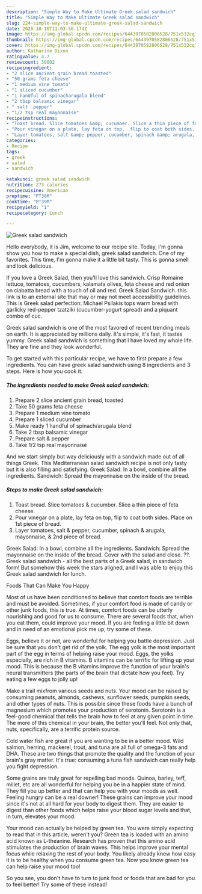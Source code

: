 ```yaml
---
description: "Simple Way to Make Ultimate Greek salad sandwich"
title: "Simple Way to Make Ultimate Greek salad sandwich"
slug: 224-simple-way-to-make-ultimate-greek-salad-sandwich
date: 2020-10-16T11:03:56.174Z
image: https://img-global.cpcdn.com/recipes/6443970582806528/751x532cq70/greek-salad-sandwich-recipe-main-photo.jpg
thumbnail: https://img-global.cpcdn.com/recipes/6443970582806528/751x532cq70/greek-salad-sandwich-recipe-main-photo.jpg
cover: https://img-global.cpcdn.com/recipes/6443970582806528/751x532cq70/greek-salad-sandwich-recipe-main-photo.jpg
author: Katharine Dixon
ratingvalue: 4.7
reviewcount: 39602
recipeingredient:
- "2 slice ancient grain bread toasted"
- "50 grams feta cheese"
- "1 medium vine tomato"
- "1 sliced cucumber"
- "1 handful of spinacharugala blend"
- "2 tbsp balsamic vinegar"
- " salt  pepper"
- "1/2 tsp real mayonnaise"
recipeinstructions:
- "Toast bread. Slice tomatoes &amp; cucumber. Slice a thin piece of feta cheese."
- "Pour vinegar on a plate, lay feta on top,  flip to coat both sides. Place on 1st piece of bread."
- "Layer tomatoes, salt &amp; pepper, cucumber, spinach &amp; arugala, mayonnaise, &amp; 2nd piece of bread."
categories:
- Recipe
tags:
- greek
- salad
- sandwich

katakunci: greek salad sandwich 
nutrition: 273 calories
recipecuisine: American
preptime: "PT38M"
cooktime: "PT39M"
recipeyield: "1"
recipecategory: Lunch

---
```



![Greek salad sandwich](https://img-global.cpcdn.com/recipes/6443970582806528/751x532cq70/greek-salad-sandwich-recipe-main-photo.jpg)

Hello everybody, it is Jim, welcome to our recipe site. Today, I'm gonna show you how to make a special dish, greek salad sandwich. One of my favorites. This time, I'm gonna make it a little bit tasty. This is gonna smell and look delicious.

If you love a Greek Salad, then you&#39;ll love this sandwich. Crisp Romaine lettuce, tomatoes, cucumbers, kalamata olives, feta cheese and red onion on ciabatta bread with a touch of oil and red. Greek Salad Sandwich. this link is to an external site that may or may not meet accessibility guidelines. This is Greek salad perfection: Michael Psilakis tops warm bread with garlicky red-pepper tzatziki (cucumber-yogurt spread) and a piquant combo of cuc.

Greek salad sandwich is one of the most favored of recent trending meals on earth. It is appreciated by millions daily. It's simple, it's fast, it tastes yummy. Greek salad sandwich is something that I have loved my whole life. They are fine and they look wonderful.


To get started with this particular recipe, we have to first prepare a few ingredients. You can have greek salad sandwich using 8 ingredients and 3 steps. Here is how you cook it.

<!--inarticleads1-->

##### The ingredients needed to make Greek salad sandwich:

1. Prepare 2 slice ancient grain bread, toasted
1. Take 50 grams feta cheese
1. Prepare 1 medium vine tomato
1. Prepare 1 sliced cucumber
1. Make ready 1 handful of spinach/arugala blend
1. Take 2 tbsp balsamic vinegar
1. Prepare  salt &amp; pepper
1. Take 1/2 tsp real mayonnaise


And we start simply but way deliciously with a sandwich made out of all things Greek. This Mediterranean salad sandwich recipe is not only tasty but it is also filling and satisfying. Greek Salad: In a bowl, combine all the ingredients. Sandwich: Spread the mayonnaise on the inside of the bread. 

<!--inarticleads2-->

##### Steps to make Greek salad sandwich:

1. Toast bread. Slice tomatoes &amp; cucumber. Slice a thin piece of feta cheese.
1. Pour vinegar on a plate, lay feta on top,  flip to coat both sides. Place on 1st piece of bread.
1. Layer tomatoes, salt &amp; pepper, cucumber, spinach &amp; arugala, mayonnaise, &amp; 2nd piece of bread.


Greek Salad: In a bowl, combine all the ingredients. Sandwich: Spread the mayonnaise on the inside of the bread. Cover with the salad and close. ??. Greek salad sandwich - all the best parts of a Greek salad, in sandwich form! But somehow this week the stars aligned, and I was able to enjoy this Greek salad sandwich for lunch. 

Foods That Can Make You Happy


Most of us have been conditioned to believe that comfort foods are terrible and must be avoided. Sometimes, if your comfort food is made of candy or other junk foods, this is true. At times, comfort foods can be utterly nourishing and good for us to consume. There are several foods that, when you eat them, could improve your mood. If you are feeling a little bit down and in need of an emotional pick me up, try some of these.

Eggs, believe it or not, are wonderful for helping you battle depression. Just be sure that you don't get rid of the yolk. The egg yolk is the most important part of the egg in terms of helping raise your mood. Eggs, the yolks especially, are rich in B vitamins. B vitamins can be terrific for lifting up your mood. This is because the B vitamins improve the function of your brain's neural transmitters (the parts of the brain that dictate how you feel). Try eating a few eggs to jolly up!

Make a trail mixfrom various seeds and nuts. Your mood can be raised by consuming peanuts, almonds, cashews, sunflower seeds, pumpkin seeds, and other types of nuts. This is possible since these foods have a bunch of magnesium which promotes your production of serotonin. Serotonin is a feel-good chemical that tells the brain how to feel at any given point in time. The more of this chemical in your brain, the better you'll feel. Not only that, nuts, specifically, are a terrific protein source.

Cold water fish are great if you are wanting to be in a better mood. Wild salmon, herring, mackerel, trout, and tuna are all full of omega-3 fats and DHA. These are two things that promote the quality and the function of your brain's gray matter. It's true: consuming a tuna fish sandwich can really help you fight depression. 

Some grains are truly great for repelling bad moods. Quinoa, barley, teff, millet, etc are all wonderful for helping you be in a happier state of mind. They fill you up better and that can help you with your moods as well. Feeling hungry can be a real downer! These grains can improve your mood since it's not at all hard for your body to digest them. They are easier to digest than other foods which helps raise your blood sugar levels and that, in turn, elevates your mood.

Your mood can actually be helped by green tea. You were simply expecting to read that in this article, weren't you? Green tea is loaded with an amino acid known as L-theanine. Research has proven that this amino acid stimulates the production of brain waves. This helps improve your mental focus while relaxing the rest of your body. You likely already knew how easy it is to be healthy when you consume green tea. Now you know green tea can help raise your mood too!

So you see, you don't have to turn to junk food or foods that are bad for you to feel better! Try some of these instead!

